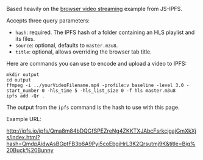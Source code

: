 Based heavily on the [browser video streaming](https://github.com/ipfs-examples/js-ipfs-examples/tree/master/examples/browser-video-streaming) example from JS-IPFS.

Accepts three query parameters:

- `hash`: required. The IPFS hash of a folder containing an HLS playlist and its files.
- `source`: optional, defaults to `master.m3u8`.
- `title`: optional, allows overriding the browser tab title.

Here are commands you can use to encode and upload a video to IPFS:

```
mkdir output
cd output
ffmpeg -i ../yourVideoFilename.mp4 -profile:v baseline -level 3.0 -start_number 0 -hls_time 5 -hls_list_size 0 -f hls master.m3u8
ipfs add -Qr .
```

The output from the `ipfs` command is the hash to use with this page.

Example URL:

http://ipfs.io/ipfs/Qma8m84bDQGfSPEZreNg4ZKKTXJAbcFsrkcjgajGmXkXjs/index.html?hash=QmdpAidwAsBGptFB3b6A9Pyi5coEbgjHrL3K2Qrsutmj9K&title=Big%20Buck%20Bunny